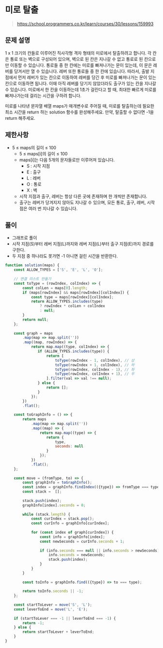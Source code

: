 # 미로 탈출
> https://school.programmers.co.kr/learn/courses/30/lessons/159993

## 문제 설명
1 x 1 크기의 칸들로 이루어진 직사각형 격자 형태의 미로에서 탈출하려고 합니다. 각 칸은 통로 또는 벽으로 구성되어 있으며, 벽으로 된 칸은 지나갈 수 없고 통로로 된 칸으로만 이동할 수 있습니다. 통로들 중 한 칸에는 미로를 빠져나가는 문이 있는데, 이 문은 레버를 당겨서만 열 수 있습니다. 레버 또한 통로들 중 한 칸에 있습니다. 따라서, 출발 지점에서 먼저 레버가 있는 칸으로 이동하여 레버를 당긴 후 미로를 빠져나가는 문이 있는 칸으로 이동하면 됩니다. 이때 아직 레버를 당기지 않았더라도 출구가 있는 칸을 지나갈 수 있습니다. 미로에서 한 칸을 이동하는데 1초가 걸린다고 할 때, 최대한 빠르게 미로를 빠져나가는데 걸리는 시간을 구하려 합니다.

미로를 나타낸 문자열 배열 maps가 매개변수로 주어질 때, 미로를 탈출하는데 필요한 최소 시간을 return 하는 solution 함수를 완성해주세요. 만약, 탈출할 수 없다면 -1을 return 해주세요.

## 제한사항
- 5 ≤ maps의 길이 ≤ 100
  - 5 ≤ maps[i]의 길이 ≤ 100
  - maps[i]는 다음 5개의 문자들로만 이루어져 있습니다.
    - S : 시작 지점
    - E : 출구
    - L : 레버
    - O : 통로
    - X : 벽
  - 시작 지점과 출구, 레버는 항상 다른 곳에 존재하며 한 개씩만 존재합니다.
  - 출구는 레버가 당겨지지 않아도 지나갈 수 있으며, 모든 통로, 출구, 레버, 시작점은 여러 번 지나갈 수 있습니다.

## 풀이
- 그래프로 풀이
- 시작 지점(S)부터 레버 지점(L)까지와 레버 지점(L)부터 출구 지점(E)까지 경로를 구한다.
- 두 지점 중 하나라도 못가면 -1 아니면 걸린 시간을 반환한다.
```js
function solution(maps) {
    const ALLOW_TYPES = ['S', 'E', 'L', 'O'];
    
    // 연결 리스트 만들기
    const toType = (rowIndex, colIndex) => {
        const colLen = maps[0].length;
        if (maps[rowIndex] && maps[rowIndex][colIndex]) {
            const type = maps[rowIndex][colIndex];
            return ALLOW_TYPES.includes(type)
                ? rowIndex * colLen + colIndex
                : null;
        }
        return null;
    };
    
    const graph = maps
        .map(map => map.split(''))
        .map((map, rowIndex) => {
            return map.map((type, colIndex) => {
               if (ALLOW_TYPES.includes(type)) {
                   return [
                       toType(rowIndex - 1, colIndex), // 상
                       toType(rowIndex + 1, colIndex), // 하
                       toType(rowIndex, colIndex - 1), // 좌
                       toType(rowIndex, colIndex + 1), // 우
                   ].filter(val => val !== null);
               } else {
                   return [];
               }
            });
        })
        .flat();
    
    const toGraphInfo = () => {
        return maps
            .map(map => map.split(''))
            .map((map) => {
                return map.map((type) => {
                   return {
                       type,
                       seconds: null
                   }
                });
            })
            .flat();
    };
    
    const move = (fromType, to) => {
        const graphInfo = toGraphInfo();
        const index = graphInfo.findIndex(({type}) => fromType === type);
        const stack =  [];
        
        stack.push(index);
        graphInfo[index].seconds = 0;
        
        while (stack.length) {
            const curIndex = stack.pop();
            const curInfo = graphInfo[curIndex];
            
            for (const index of graph[curIndex]) {
                const info = graphInfo[index];
                const newSeconds = curInfo.seconds + 1;
                
                if (info.seconds === null || info.seconds > newSeconds) {
                    info.seconds = newSeconds;
                    stack.push(index);
                }
            }
        }
        
        const toInfo = graphInfo.find(({type}) => to === type);
        
        return toInfo.seconds || -1;
    };
    
    const startToLever = move('S', 'L');
    const leverToEnd = move('L', 'E');
    
    if (startToLever === -1 || leverToEnd === -1) {
        return -1;
    } else {
        return startToLever + leverToEnd;
    }
}
```
